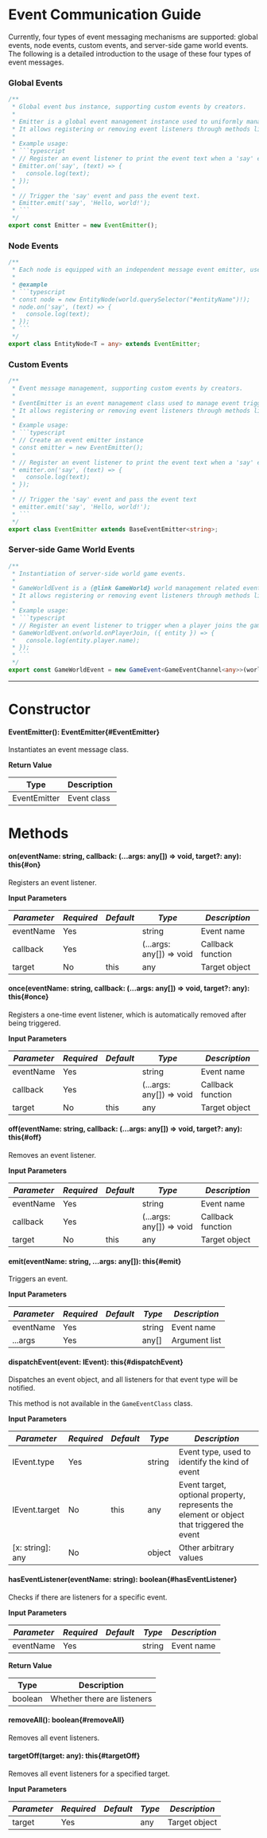 <script setup>
import '/style.css'
</script>

# Event Communication Guide

Currently, four types of event messaging mechanisms are supported: global events, node events, custom events, and server-side game world events. The following is a detailed introduction to the usage of these four types of event messages.

### Global Events

````typescript
/**
 * Global event bus instance, supporting custom events by creators.
 *
 * Emitter is a global event management instance used to uniformly manage event triggering and listening throughout the application.
 * It allows registering or removing event listeners through methods like `on`, `once`, `off`, and supports event triggering and notification.
 *
 * Example usage:
 * ```typescript
 * // Register an event listener to print the event text when a 'say' event is received.
 * Emitter.on('say', (text) => {
 *   console.log(text);
 * });
 *
 * // Trigger the 'say' event and pass the event text.
 * Emitter.emit('say', 'Hello, world!');
 * ```
 */
export const Emitter = new EventEmitter();
````

### Node Events

````typescript
/**
 * Each node is equipped with an independent message event emitter, used for event passing and communication between components under that node, without interfering with other nodes.
 *
 * @example
 * ```typescript
 * const node = new EntityNode(world.querySelector("#entityName")!);
 * node.on('say', (text) => {
 *   console.log(text);
 * });
 * ```
 */
export class EntityNode<T = any> extends EventEmitter;
````

### Custom Events

````typescript
/**
 * Event message management, supporting custom events by creators.
 *
 * EventEmitter is an event management class used to manage event triggering and listening in an application.
 * It allows registering or removing event listeners through methods like `on`, `once`, `off`, and supports event triggering and notification.
 *
 * Example usage:
 * ```typescript
 * // Create an event emitter instance
 * const emitter = new EventEmitter();
 *
 * // Register an event listener to print the event text when a 'say' event is received
 * emitter.on('say', (text) => {
 *   console.log(text);
 * });
 *
 * // Trigger the 'say' event and pass the event text
 * emitter.emit('say', 'Hello, world!');
 * ```
 */
export class EventEmitter extends BaseEventEmitter<string>;
````

### Server-side Game World Events

````typescript
/**
 * Instantiation of server-side world game events.
 *
 * GameWorldEvent is a {@link GameWorld} world management related event instance, used to handle events related to the game world.
 * It allows registering or removing event listeners through methods like `on`, `once`, `off`, and supports event triggering and notification.
 *
 * Example usage:
 * ```typescript
 * // Register an event listener to trigger when a player joins the game
 * GameWorldEvent.on(world.onPlayerJoin, ({ entity }) => {
 *   console.log(entity.player.name);
 * });
 * ```
 */
export const GameWorldEvent = new GameEvent<GameEventChannel<any>>(world);
````

---

# Constructor

#### <font id="API" />EventEmitter()<font id="Type">: EventEmitter</font>{#EventEmitter}

Instantiates an event message class.

**Return Value**

| **Type**     | **Description** |
| ------------ | --------------- |
| EventEmitter | Event class     |

# Methods

#### <font id="API" />on(<font id="Type">eventName: string, callback: (...args: any[]) => void, target?: any</font>)<font id="Type">: this</font>{#on}

Registers an event listener.

**Input Parameters**

| **_Parameter_** | **_Required_** | **_Default_** | **_Type_**               | **_Description_** |
| --------------- | -------------- | ------------- | ------------------------ | ----------------- |
| eventName       | Yes            |               | string                   | Event name        |
| callback        | Yes            |               | (...args: any[]) => void | Callback function |
| target          | No             | this          | any                      | Target object     |

#### <font id="API" />once(<font id="Type">eventName: string, callback: (...args: any[]) => void, target?: any</font>)<font id="Type">: this</font>{#once}

Registers a one-time event listener, which is automatically removed after being triggered.

**Input Parameters**

| **_Parameter_** | **_Required_** | **_Default_** | **_Type_**               | **_Description_** |
| --------------- | -------------- | ------------- | ------------------------ | ----------------- |
| eventName       | Yes            |               | string                   | Event name        |
| callback        | Yes            |               | (...args: any[]) => void | Callback function |
| target          | No             | this          | any                      | Target object     |

#### <font id="API" />off(<font id="Type">eventName: string, callback: (...args: any[]) => void, target?: any</font>)<font id="Type">: this</font>{#off}

Removes an event listener.

**Input Parameters**

| **_Parameter_** | **_Required_** | **_Default_** | **_Type_**               | **_Description_** |
| --------------- | -------------- | ------------- | ------------------------ | ----------------- |
| eventName       | Yes            |               | string                   | Event name        |
| callback        | Yes            |               | (...args: any[]) => void | Callback function |
| target          | No             | this          | any                      | Target object     |

#### <font id="API" />emit(<font id="Type">eventName: string, ...args: any[]</font>)<font id="Type">: this</font>{#emit}

Triggers an event.

**Input Parameters**

| **_Parameter_** | **_Required_** | **_Default_** | **_Type_** | **_Description_** |
| --------------- | -------------- | ------------- | ---------- | ----------------- |
| eventName       | Yes            |               | string     | Event name        |
| ...args         | Yes            |               | any[]      | Argument list     |

#### <font id="API" />dispatchEvent(<font id="Type">event: IEvent</font>)<font id="Type">: this</font>{#dispatchEvent}

Dispatches an event object, and all listeners for that event type will be notified.

This method is not available in the `GameEventClass` class.

**Input Parameters**

| **_Parameter_**  | **_Required_** | **_Default_** | **_Type_** | **_Description_**                                                                          |
| ---------------- | -------------- | ------------- | ---------- | ------------------------------------------------------------------------------------------ |
| IEvent.type      | Yes            |               | string     | Event type, used to identify the kind of event                                             |
| IEvent.target    | No             | this          | any        | Event target, optional property, represents the element or object that triggered the event |
| [x: string]: any | No             |               | object     | Other arbitrary values                                                                     |

#### <font id="API" />hasEventListener(<font id="Type">eventName: string</font>)<font id="Type">: boolean</font>{#hasEventListener}

Checks if there are listeners for a specific event.

**Input Parameters**

| **_Parameter_** | **_Required_** | **_Default_** | **_Type_** | **_Description_** |
| --------------- | -------------- | ------------- | ---------- | ----------------- |
| eventName       | Yes            |               | string     | Event name        |

**Return Value**

| **Type** | **Description**             |
| -------- | --------------------------- |
| boolean  | Whether there are listeners |

#### <font id="API" />removeAll()<font id="Type">: boolean</font>{#removeAll}

Removes all event listeners.

#### <font id="API" />targetOff(<font id="Type">target: any</font>)<font id="Type">: this</font>{#targetOff}

Removes all event listeners for a specified target.

**Input Parameters**

| **_Parameter_** | **_Required_** | **_Default_** | **_Type_** | **_Description_** |
| --------------- | -------------- | ------------- | ---------- | ----------------- |
| target          | Yes            |               | any        | Target object     |
